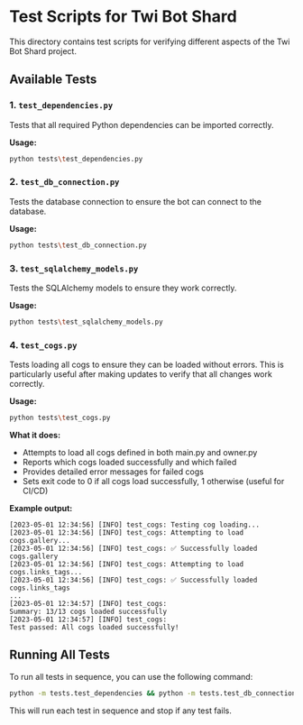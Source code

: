 # Test Scripts for Twi Bot Shard

This directory contains test scripts for verifying different aspects of the Twi Bot Shard project.

## Available Tests

### 1. `test_dependencies.py`

Tests that all required Python dependencies can be imported correctly.

**Usage:**
```bash
python tests\test_dependencies.py
```

### 2. `test_db_connection.py`

Tests the database connection to ensure the bot can connect to the database.

**Usage:**
```bash
python tests\test_db_connection.py
```

### 3. `test_sqlalchemy_models.py`

Tests the SQLAlchemy models to ensure they work correctly.

**Usage:**
```bash
python tests\test_sqlalchemy_models.py
```

### 4. `test_cogs.py`

Tests loading all cogs to ensure they can be loaded without errors. This is particularly useful after making updates to verify that all changes work correctly.

**Usage:**
```bash
python tests\test_cogs.py
```

**What it does:**
- Attempts to load all cogs defined in both main.py and owner.py
- Reports which cogs loaded successfully and which failed
- Provides detailed error messages for failed cogs
- Sets exit code to 0 if all cogs load successfully, 1 otherwise (useful for CI/CD)

**Example output:**
```
[2023-05-01 12:34:56] [INFO] test_cogs: Testing cog loading...
[2023-05-01 12:34:56] [INFO] test_cogs: Attempting to load cogs.gallery...
[2023-05-01 12:34:56] [INFO] test_cogs: ✅ Successfully loaded cogs.gallery
[2023-05-01 12:34:56] [INFO] test_cogs: Attempting to load cogs.links_tags...
[2023-05-01 12:34:56] [INFO] test_cogs: ✅ Successfully loaded cogs.links_tags
...
[2023-05-01 12:34:57] [INFO] test_cogs: 
Summary: 13/13 cogs loaded successfully
[2023-05-01 12:34:57] [INFO] test_cogs: 
Test passed: All cogs loaded successfully!
```

## Running All Tests

To run all tests in sequence, you can use the following command:

```bash
python -m tests.test_dependencies && python -m tests.test_db_connection && python -m tests.test_sqlalchemy_models && python -m tests.test_cogs
```

This will run each test in sequence and stop if any test fails.